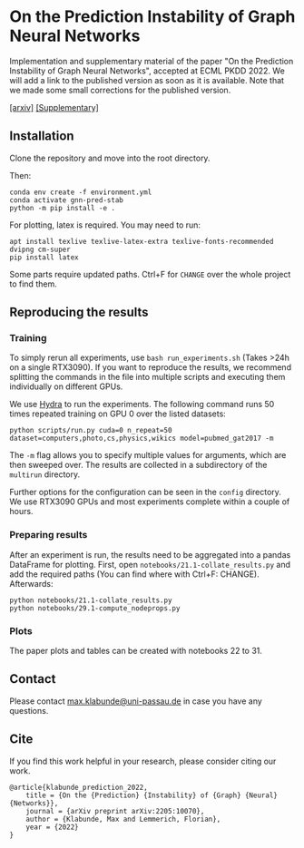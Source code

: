 # On the Prediction Instability of Graph Neural Networks
Implementation and supplementary material of the paper "On the Prediction Instability of Graph Neural Networks", accepted at ECML PKDD 2022.
We will add a link to the published version as soon as it is available.
Note that we made some small corrections for the published version. 

[[arxiv]](https://arxiv.org/abs/2205.10070)
[[Supplementary]](supplementary_material.pdf)


## Installation
Clone the repository and move into the root directory.

Then:
```shell
conda env create -f environment.yml
conda activate gnn-pred-stab
python -m pip install -e .
```

For plotting, latex is required. 
You may need to run:
```shell
apt install texlive texlive-latex-extra texlive-fonts-recommended dvipng cm-super
pip install latex
```

Some parts require updated paths. 
Ctrl+F for `CHANGE` over the whole project to find them.

## Reproducing the results
### Training
To simply rerun all experiments, use `bash run_experiments.sh` (Takes >24h on a single RTX3090).
If you want to reproduce the results, we recommend splitting the commands in the file into multiple scripts and executing them individually on different GPUs.

We use [Hydra](https://hydra.cc/) to run the experiments.
The following command runs 50 times repeated training on GPU 0 over the listed datasets:

```shell
python scripts/run.py cuda=0 n_repeat=50 dataset=computers,photo,cs,physics,wikics model=pubmed_gat2017 -m
```

The `-m` flag allows you to specify multiple values for arguments, which are then sweeped over.
The results are collected in a subdirectory of the `multirun` directory.

Further options for the configuration can be seen in the `config` directory.
We use RTX3090 GPUs and most experiments complete within a couple of hours.

### Preparing results
After an experiment is run, the results need to be aggregated into a pandas DataFrame for plotting.
First, open `notebooks/21.1-collate_results.py` and add the required paths (You can find where with Ctrl+F: CHANGE).
Afterwards:

```shell
python notebooks/21.1-collate_results.py
python notebooks/29.1-compute_nodeprops.py
```

### Plots
The paper plots and tables can be created with notebooks 22 to 31.


## Contact
Please contact max.klabunde@uni-passau.de in case you have any questions.

## Cite
If you find this work helpful in your research, please consider citing our work.

```
@article{klabunde_prediction_2022,
	title = {On the {Prediction} {Instability} of {Graph} {Neural} {Networks}},
	journal = {arXiv preprint arXiv:2205:10070},
	author = {Klabunde, Max and Lemmerich, Florian},
	year = {2022}
}
```
